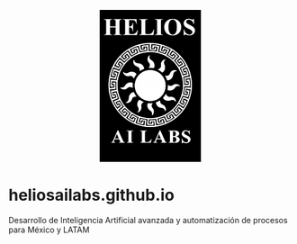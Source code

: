 <p align="center">
  <img src="HeliosLogoBlackSun.png" alt="Helios AI Labs Logo" width="180" />
</p>


# heliosailabs.github.io
Desarrollo de Inteligencia Artificial avanzada y automatización de procesos para México y LATAM
